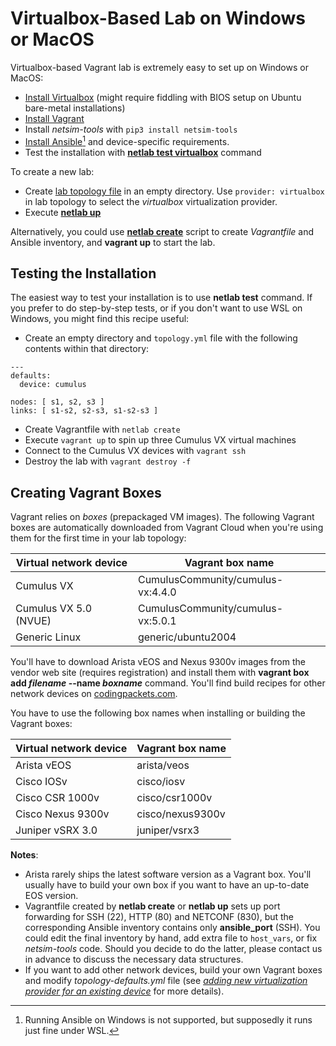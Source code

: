 # Virtualbox-Based Lab on Windows or MacOS

Virtualbox-based Vagrant lab is extremely easy to set up on Windows or MacOS:

* [Install Virtualbox](https://www.virtualbox.org/wiki/Downloads) (might require fiddling with BIOS setup on Ubuntu bare-metal installations)
* [Install Vagrant](https://www.vagrantup.com/docs/installation)
* Install *netsim-tools* with `pip3 install netsim-tools`
* [Install Ansible](https://docs.ansible.com/ansible/latest/installation_guide/intro_installation.html)[^1] and device-specific requirements.
* Test the installation with **[netlab test virtualbox](../netlab/test.md)** command

To create a new lab:

* Create [lab topology file](../topology-overview.md) in an empty directory. Use `provider: virtualbox` in lab topology to select the *virtualbox* virtualization provider.
* Execute **[netlab up](../netlab/up.md)**

Alternatively, you could use **[netlab create](../netlab/create.md)** script to create *Vagrantfile* and Ansible inventory, and **vagrant up** to start the lab.

[^1]: Running Ansible on Windows is not supported, but supposedly it runs just fine under WSL. 

## Testing the Installation

The easiest way to test your installation is to use **netlab test** command. If you prefer to do step-by-step tests, or if you don't want to use WSL on Windows, you might find this recipe useful:

* Create an empty directory and `topology.yml` file with the following contents within that directory:

```
---
defaults:
  device: cumulus

nodes: [ s1, s2, s3 ]
links: [ s1-s2, s2-s3, s1-s2-s3 ]
```

* Create Vagrantfile with `netlab create`
* Execute `vagrant up` to spin up three Cumulus VX virtual machines
* Connect to the Cumulus VX devices with `vagrant ssh`
* Destroy the lab with `vagrant destroy -f`

## Creating Vagrant Boxes

Vagrant relies on *boxes* (prepackaged VM images). The following Vagrant boxes are automatically downloaded from Vagrant Cloud when you're using them for the first time in your lab topology:

| Virtual network device | Vagrant box name   |
|------------------------|--------------------|
| Cumulus VX             | CumulusCommunity/cumulus-vx:4.4.0 |
| Cumulus VX 5.0 (NVUE)            | CumulusCommunity/cumulus-vx:5.0.1|
| Generic Linux          | generic/ubuntu2004 |

You'll have to download Arista vEOS and Nexus 9300v images from the vendor web site (requires registration) and install them with **vagrant box add _filename_ \-\-name _boxname_** command. You'll find build recipes for other network devices on [codingpackets.com](https://codingpackets.com/blog/tag/vagrant/).

You have to use the following box names when installing or building the Vagrant boxes:

| Virtual network device | Vagrant box name   |
|------------------------|--------------------|
| Arista vEOS            | arista/veos        |
| Cisco IOSv             | cisco/iosv         |
| Cisco CSR 1000v        | cisco/csr1000v     |
| Cisco Nexus 9300v      | cisco/nexus9300v   |
| Juniper vSRX 3.0       | juniper/vsrx3      |

**Notes**:

* Arista rarely ships the latest software version as a Vagrant box. You'll usually have to build your own box if you want to have an up-to-date EOS version.
* Vagrantfile created by **netlab create** or **netlab up** sets up port forwarding for SSH (22), HTTP (80) and NETCONF (830), but the corresponding Ansible inventory contains only **ansible_port** (SSH). You could edit the final inventory by hand, add extra file to `host_vars`, or fix *netsim-tools* code. Should you decide to do the latter, please contact us in advance to discuss the necessary data structures.
* If you want to add other network devices, build your own Vagrant boxes and modify *topology-defaults.yml* file (see [_adding new virtualization provider for an existing device_](../dev/device-platform.md) for more details). 
